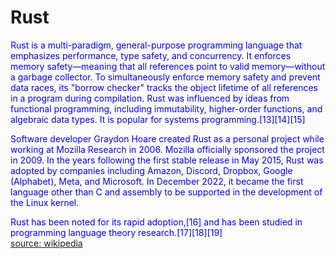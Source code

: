 
Rust
====


<font color="blue">Rust is a multi-paradigm, general-purpose programming language that emphasizes performance, type safety, and concurrency. It enforces memory safety—meaning that all references point to valid memory—without a garbage collector. To simultaneously enforce memory safety and prevent data races, its "borrow checker" tracks the object lifetime of all references in a program during compilation. Rust was influenced by ideas from functional programming, including immutability, higher-order functions, and algebraic data types. It is popular for systems programming.[13][14][15]
</font>

<font color="blue">Software developer Graydon Hoare created Rust as a personal project while working at Mozilla Research in 2006. Mozilla officially sponsored the project in 2009. In the years following the first stable release in May 2015, Rust was adopted by companies including Amazon, Discord, Dropbox, Google (Alphabet), Meta, and Microsoft. In December 2022, it became the first language other than C and assembly to be supported in the development of the Linux kernel.
</font>

<font color="blue">Rust has been noted for its rapid adoption,[16] and has been studied in programming language theory research.[17][18][19]
</font>  
[source: wikipedia](https://en.wikipedia.org/wiki/Rust_(programming_language))